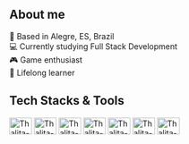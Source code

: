 ## About me

🏡 Based in Alegre, ES, Brazil
<br/>💻 Currently studying Full Stack Development
<br/>🎮 Game enthusiast
<br/>🌱 Lifelong learner


## Tech Stacks & Tools
<div style="display: inline_block">
  <img align="center" alt="Thalita-C" height="30" width="40" src="https://devicon-website.vercel.app/api/c/original.svg">
  <img align="center" alt="Thalita-Js" height="30" width="40" src="https://cdn.jsdelivr.net/gh/devicons/devicon@latest/icons/javascript/javascript-original.svg">
   <img align="center" alt="Thalita-Node" height="30" width="40" src="https://cdn.jsdelivr.net/gh/devicons/devicon@latest/icons/nodejs/nodejs-original.svg">
  <img align="center" alt="Thalita-Ts" height="30" width="40" src="https://cdn.jsdelivr.net/gh/devicons/devicon@latest/icons/typescript/typescript-original.svg"
  <img align="center" alt="Thalita-React" height="30" width="40" src="https://cdn.jsdelivr.net/gh/devicons/devicon@latest/icons/react/react-original.svg"
  <img align="center" alt="Thalita-Photoshop" height="30" width="40" src="https://cdn.jsdelivr.net/gh/devicons/devicon@latest/icons/photoshop/photoshop-original.svg">
  <img align="center" alt="Thalita-Figma" height="30" width="40" src="https://devicon-website.vercel.app/api/figma/original.svg">
   <img align="center" alt="Thalita-Illustrator" height="30" width="40" src="https://cdn.jsdelivr.net/gh/devicons/devicon@latest/icons/illustrator/illustrator-original.svg"
  <img align="center" alt="Thalita-Python" height="30" width="40" src="https://cdn.jsdelivr.net/gh/devicons/devicon@latest/icons/python/python-original.svg">
  <img align="center" alt="Thalita-Csharp" height="30" width="40" src="https://cdn.jsdelivr.net/gh/devicons/devicon@latest/icons/csharp/csharp-original.svg"
  
  
</div>
